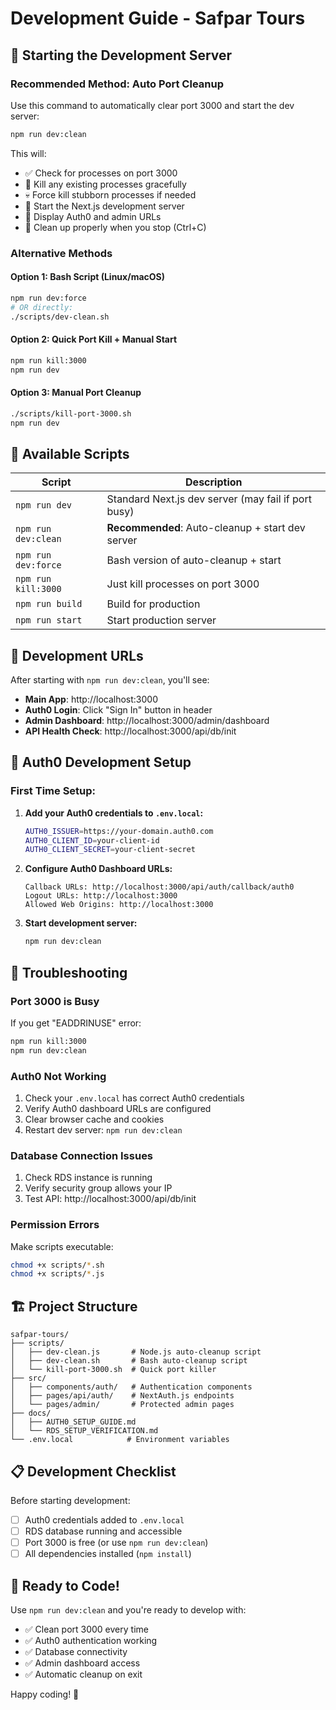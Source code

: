 # Development Guide - Safpar Tours

## 🚀 Starting the Development Server

### **Recommended Method: Auto Port Cleanup**

Use this command to automatically clear port 3000 and start the dev server:

```bash
npm run dev:clean
```

This will:
- ✅ Check for processes on port 3000
- 🔪 Kill any existing processes gracefully
- 💀 Force kill stubborn processes if needed  
- 🌟 Start the Next.js development server
- 📱 Display Auth0 and admin URLs
- 🛑 Clean up properly when you stop (Ctrl+C)

### **Alternative Methods**

#### Option 1: Bash Script (Linux/macOS)
```bash
npm run dev:force
# OR directly:
./scripts/dev-clean.sh
```

#### Option 2: Quick Port Kill + Manual Start
```bash
npm run kill:3000
npm run dev
```

#### Option 3: Manual Port Cleanup
```bash
./scripts/kill-port-3000.sh
npm run dev
```

## 🔧 Available Scripts

| Script | Description |
|--------|-------------|
| `npm run dev` | Standard Next.js dev server (may fail if port busy) |
| `npm run dev:clean` | **Recommended**: Auto-cleanup + start dev server |
| `npm run dev:force` | Bash version of auto-cleanup + start |
| `npm run kill:3000` | Just kill processes on port 3000 |
| `npm run build` | Build for production |
| `npm run start` | Start production server |

## 🎯 Development URLs

After starting with `npm run dev:clean`, you'll see:

- **Main App**: http://localhost:3000
- **Auth0 Login**: Click "Sign In" button in header
- **Admin Dashboard**: http://localhost:3000/admin/dashboard
- **API Health Check**: http://localhost:3000/api/db/init

## 🔐 Auth0 Development Setup

### First Time Setup:

1. **Add your Auth0 credentials to `.env.local`:**
   ```bash
   AUTH0_ISSUER=https://your-domain.auth0.com
   AUTH0_CLIENT_ID=your-client-id
   AUTH0_CLIENT_SECRET=your-client-secret
   ```

2. **Configure Auth0 Dashboard URLs:**
   ```
   Callback URLs: http://localhost:3000/api/auth/callback/auth0
   Logout URLs: http://localhost:3000  
   Allowed Web Origins: http://localhost:3000
   ```

3. **Start development server:**
   ```bash
   npm run dev:clean
   ```

## 🐛 Troubleshooting

### **Port 3000 is Busy**
If you get "EADDRINUSE" error:
```bash
npm run kill:3000
npm run dev:clean
```

### **Auth0 Not Working**
1. Check your `.env.local` has correct Auth0 credentials
2. Verify Auth0 dashboard URLs are configured
3. Clear browser cache and cookies
4. Restart dev server: `npm run dev:clean`

### **Database Connection Issues**
1. Check RDS instance is running
2. Verify security group allows your IP
3. Test API: http://localhost:3000/api/db/init

### **Permission Errors**
Make scripts executable:
```bash
chmod +x scripts/*.sh
chmod +x scripts/*.js
```

## 🏗️ Project Structure

```
safpar-tours/
├── scripts/
│   ├── dev-clean.js       # Node.js auto-cleanup script  
│   ├── dev-clean.sh       # Bash auto-cleanup script
│   └── kill-port-3000.sh  # Quick port killer
├── src/
│   ├── components/auth/   # Authentication components
│   ├── pages/api/auth/    # NextAuth.js endpoints
│   └── pages/admin/       # Protected admin pages
├── docs/
│   ├── AUTH0_SETUP_GUIDE.md
│   └── RDS_SETUP_VERIFICATION.md
└── .env.local            # Environment variables
```

## 📋 Development Checklist

Before starting development:

- [ ] Auth0 credentials added to `.env.local`
- [ ] RDS database running and accessible
- [ ] Port 3000 is free (or use `npm run dev:clean`)
- [ ] All dependencies installed (`npm install`)

## 🚀 Ready to Code!

Use `npm run dev:clean` and you're ready to develop with:
- ✅ Clean port 3000 every time
- ✅ Auth0 authentication working  
- ✅ Database connectivity
- ✅ Admin dashboard access
- ✅ Automatic cleanup on exit

Happy coding! 🎉